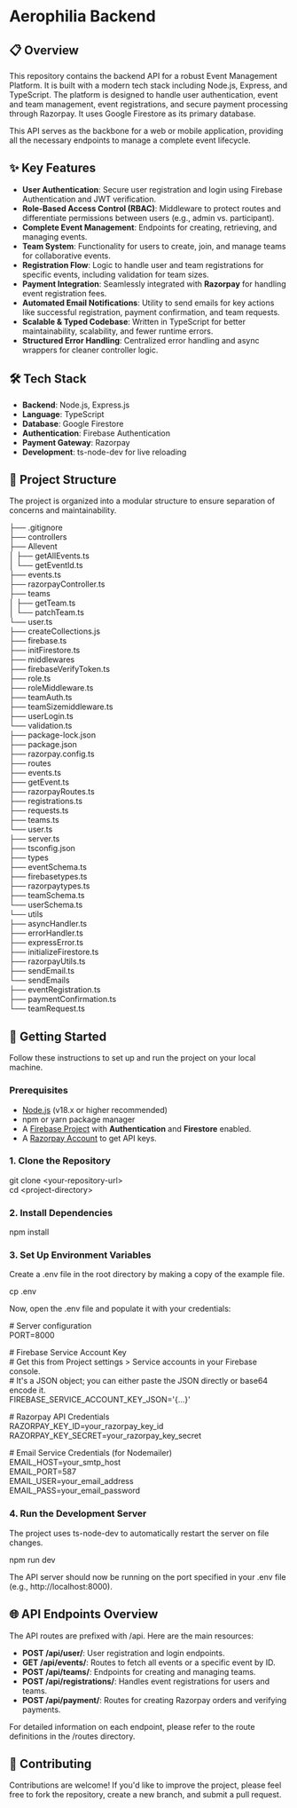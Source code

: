 # **Aerophilia Backend**

## **📋 Overview**

This repository contains the backend API for a robust Event Management Platform. It is built with a modern tech stack including Node.js, Express, and TypeScript. The platform is designed to handle user authentication, event and team management, event registrations, and secure payment processing through Razorpay. It uses Google Firestore as its primary database.

This API serves as the backbone for a web or mobile application, providing all the necessary endpoints to manage a complete event lifecycle.

## **✨ Key Features**

* **User Authentication**: Secure user registration and login using Firebase Authentication and JWT verification.  
* **Role-Based Access Control (RBAC)**: Middleware to protect routes and differentiate permissions between users (e.g., admin vs. participant).  
* **Complete Event Management**: Endpoints for creating, retrieving, and managing events.  
* **Team System**: Functionality for users to create, join, and manage teams for collaborative events.  
* **Registration Flow**: Logic to handle user and team registrations for specific events, including validation for team sizes.  
* **Payment Integration**: Seamlessly integrated with **Razorpay** for handling event registration fees.  
* **Automated Email Notifications**: Utility to send emails for key actions like successful registration, payment confirmation, and team requests.  
* **Scalable & Typed Codebase**: Written in TypeScript for better maintainability, scalability, and fewer runtime errors.  
* **Structured Error Handling**: Centralized error handling and async wrappers for cleaner controller logic.

## **🛠️ Tech Stack**

* **Backend**: Node.js, Express.js  
* **Language**: TypeScript  
* **Database**: Google Firestore  
* **Authentication**: Firebase Authentication  
* **Payment Gateway**: Razorpay  
* **Development**: ts-node-dev for live reloading

## **📂 Project Structure**

The project is organized into a modular structure to ensure separation of concerns and maintainability.

├── .gitignore  
├── controllers  
    ├── Allevent  
    │   ├── getAllEvents.ts  
    │   └── getEventId.ts  
    ├── events.ts  
    ├── razorpayController.ts  
    ├── teams  
    │   ├── getTeam.ts  
    │   └── patchTeam.ts  
    └── user.ts  
├── createCollections.js  
├── firebase.ts  
├── initFirestore.ts  
├── middlewares  
    ├── firebaseVerifyToken.ts  
    ├── role.ts  
    ├── roleMiddleware.ts  
    ├── teamAuth.ts  
    ├── teamSizemiddleware.ts  
    ├── userLogin.ts  
    └── validation.ts  
├── package-lock.json  
├── package.json  
├── razorpay.config.ts  
├── routes  
    ├── events.ts  
    ├── getEvent.ts  
    ├── razorpayRoutes.ts  
    ├── registrations.ts  
    ├── requests.ts  
    ├── teams.ts  
    └── user.ts  
├── server.ts  
├── tsconfig.json  
├── types  
    ├── eventSchema.ts  
    ├── firebasetypes.ts  
    ├── razorpaytypes.ts  
    ├── teamSchema.ts  
    └── userSchema.ts  
└── utils  
    ├── asyncHandler.ts  
    ├── errorHandler.ts  
    ├── expressError.ts  
    ├── initializeFirestore.ts  
    ├── razorpayUtils.ts  
    ├── sendEmail.ts  
    └── sendEmails  
        ├── eventRegistration.ts  
        ├── paymentConfirmation.ts  
        └── teamRequest.ts

## **🚀 Getting Started**

Follow these instructions to set up and run the project on your local machine.

### **Prerequisites**

* [Node.js](https://nodejs.org/) (v18.x or higher recommended)  
* npm or yarn package manager  
* A [Firebase Project](https://console.firebase.google.com/) with **Authentication** and **Firestore** enabled.  
* A [Razorpay Account](https://razorpay.com/) to get API keys.

### **1\. Clone the Repository**

git clone \<your-repository-url\>  
cd \<project-directory\>

### **2\. Install Dependencies**

npm install

### **3\. Set Up Environment Variables**

Create a .env file in the root directory by making a copy of the example file.

cp .env

Now, open the .env file and populate it with your credentials:

\# Server configuration  
PORT=8000

\# Firebase Service Account Key  
\# Get this from Project settings \> Service accounts in your Firebase console.  
\# It's a JSON object; you can either paste the JSON directly or base64 encode it.  
FIREBASE\_SERVICE\_ACCOUNT\_KEY\_JSON='{...}'

\# Razorpay API Credentials  
RAZORPAY\_KEY\_ID=your\_razorpay\_key\_id  
RAZORPAY\_KEY\_SECRET=your\_razorpay\_key\_secret

\# Email Service Credentials (for Nodemailer)  
EMAIL\_HOST=your\_smtp\_host  
EMAIL\_PORT=587  
EMAIL\_USER=your\_email\_address  
EMAIL\_PASS=your\_email\_password

### **4\. Run the Development Server**

The project uses ts-node-dev to automatically restart the server on file changes.

npm run dev

The API server should now be running on the port specified in your .env file (e.g., http://localhost:8000).

## **🌐 API Endpoints Overview**

The API routes are prefixed with /api. Here are the main resources:

* **POST /api/user/**: User registration and login endpoints.  
* **GET /api/events/**: Routes to fetch all events or a specific event by ID.  
* **POST /api/teams/**: Endpoints for creating and managing teams.  
* **POST /api/registrations/**: Handles event registrations for users and teams.  
* **POST /api/payment/**: Routes for creating Razorpay orders and verifying payments.

For detailed information on each endpoint, please refer to the route definitions in the /routes directory.

## **🤝 Contributing**

Contributions are welcome\! If you'd like to improve the project, please feel free to fork the repository, create a new branch, and submit a pull request.